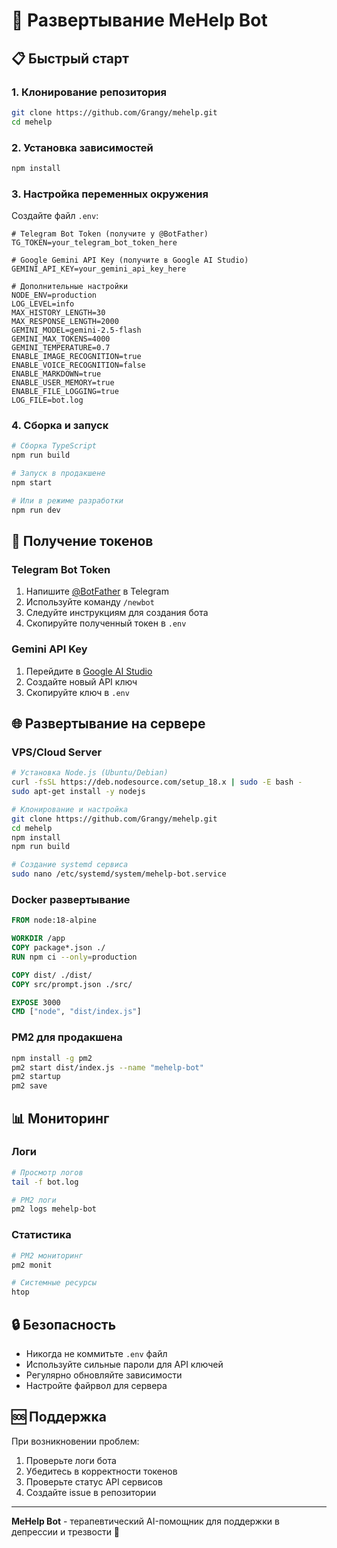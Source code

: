 # 🚀 Развертывание MeHelp Bot

## 📋 Быстрый старт

### 1. Клонирование репозитория
```bash
git clone https://github.com/Grangy/mehelp.git
cd mehelp
```

### 2. Установка зависимостей
```bash
npm install
```

### 3. Настройка переменных окружения
Создайте файл `.env`:
```env
# Telegram Bot Token (получите у @BotFather)
TG_TOKEN=your_telegram_bot_token_here

# Google Gemini API Key (получите в Google AI Studio)
GEMINI_API_KEY=your_gemini_api_key_here

# Дополнительные настройки
NODE_ENV=production
LOG_LEVEL=info
MAX_HISTORY_LENGTH=30
MAX_RESPONSE_LENGTH=2000
GEMINI_MODEL=gemini-2.5-flash
GEMINI_MAX_TOKENS=4000
GEMINI_TEMPERATURE=0.7
ENABLE_IMAGE_RECOGNITION=true
ENABLE_VOICE_RECOGNITION=false
ENABLE_MARKDOWN=true
ENABLE_USER_MEMORY=true
ENABLE_FILE_LOGGING=true
LOG_FILE=bot.log
```

### 4. Сборка и запуск
```bash
# Сборка TypeScript
npm run build

# Запуск в продакшене
npm start

# Или в режиме разработки
npm run dev
```

## 🔧 Получение токенов

### Telegram Bot Token
1. Напишите [@BotFather](https://t.me/BotFather) в Telegram
2. Используйте команду `/newbot`
3. Следуйте инструкциям для создания бота
4. Скопируйте полученный токен в `.env`

### Gemini API Key
1. Перейдите в [Google AI Studio](https://makersuite.google.com/app/apikey)
2. Создайте новый API ключ
3. Скопируйте ключ в `.env`

## 🌐 Развертывание на сервере

### VPS/Cloud Server
```bash
# Установка Node.js (Ubuntu/Debian)
curl -fsSL https://deb.nodesource.com/setup_18.x | sudo -E bash -
sudo apt-get install -y nodejs

# Клонирование и настройка
git clone https://github.com/Grangy/mehelp.git
cd mehelp
npm install
npm run build

# Создание systemd сервиса
sudo nano /etc/systemd/system/mehelp-bot.service
```

### Docker развертывание
```dockerfile
FROM node:18-alpine

WORKDIR /app
COPY package*.json ./
RUN npm ci --only=production

COPY dist/ ./dist/
COPY src/prompt.json ./src/

EXPOSE 3000
CMD ["node", "dist/index.js"]
```

### PM2 для продакшена
```bash
npm install -g pm2
pm2 start dist/index.js --name "mehelp-bot"
pm2 startup
pm2 save
```

## 📊 Мониторинг

### Логи
```bash
# Просмотр логов
tail -f bot.log

# PM2 логи
pm2 logs mehelp-bot
```

### Статистика
```bash
# PM2 мониторинг
pm2 monit

# Системные ресурсы
htop
```

## 🔒 Безопасность

- Никогда не коммитьте `.env` файл
- Используйте сильные пароли для API ключей
- Регулярно обновляйте зависимости
- Настройте файрвол для сервера

## 🆘 Поддержка

При возникновении проблем:
1. Проверьте логи бота
2. Убедитесь в корректности токенов
3. Проверьте статус API сервисов
4. Создайте issue в репозитории

---

**MeHelp Bot** - терапевтический AI-помощник для поддержки в депрессии и трезвости 🌿
